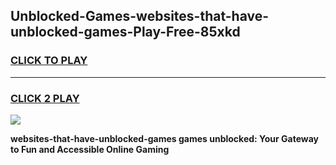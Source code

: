 
## Unblocked-Games-websites-that-have-unblocked-games-Play-Free-85xkd
<h3>
<a href="https://premium76.site?title=websites-that-have-unblocked-games&ref=09A">CLICK TO PLAY</a></h3>
<hr>

<h3>
<a href="https://premium76.site?title=websites-that-have-unblocked-games&ref=09A">CLICK 2 PLAY</a>
  
</h3>

<a href="https://premium76.site?title=websites-that-have-unblocked-games&ref=09A"><img src="https://clearcache.store/games.png"></a>


**websites-that-have-unblocked-games games unblocked: Your Gateway to Fun and Accessible Online Gaming**
